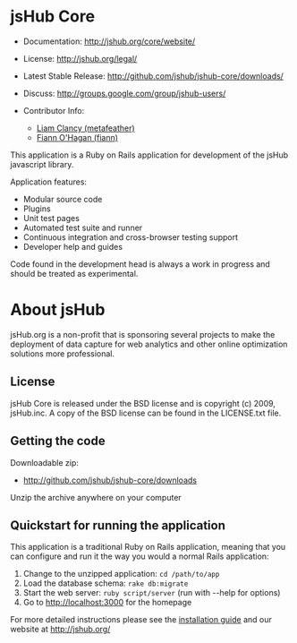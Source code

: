 # jsHub Core

* Documentation: <http://jshub.org/core/website/>
* License: <http://jshub.org/legal/>
* Latest Stable Release: <http://github.com/jshub/jshub-core/downloads/>
* Discuss: <http://groups.google.com/group/jshub-users/>
* Contributor Info: 
  * [Liam Clancy (metafeather)][mf]
  * [Fiann O'Hagan (fiann)][fo]

  [mf]: http://github.com/metafeather
  [fo]: http://github.com/fiann
 
This application is a Ruby on Rails application for development of the jsHub javascript library.

Application features:

 * Modular source code
 * Plugins
 * Unit test pages
 * Automated test suite and runner
 * Continuous integration and cross-browser testing support
 * Developer help and guides

Code found in the development head is always a work in progress and
should be treated as experimental.

# About jsHub

jsHub.org is a non-profit that is sponsoring several projects to make the deployment of data capture for web analytics and other online optimization solutions more professional.

## License

jsHub Core is released under the BSD license and is copyright (c) 2009, jsHub.inc. A copy of the BSD license can be found in the LICENSE.txt file.

## Getting the code

Downloadable zip:   

* <http://github.com/jshub/jshub-core/downloads>

Unzip the archive anywhere on your computer

## Quickstart for running the application

This application is a traditional Ruby on Rails application, meaning that you can
configure and run it the way you would a normal Rails application:

1. Change to the unzipped application: `cd /path/to/app`
2. Load the database schema: `rake db:migrate`
3. Start the web server: `ruby script/server` (run with --help for options)
4. Go to <http://localhost:3000> for the homepage

For more detailed instructions please see the [installation guide](http://jshub.org/core/website/help/install.html) and our website at <http://jshub.org/>